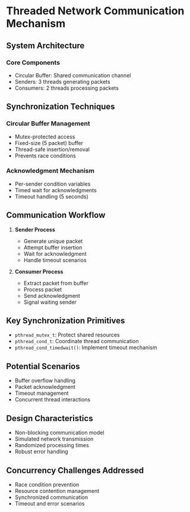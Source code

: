 # Threaded Network Communication Mechanism

## System Architecture

### Core Components
- Circular Buffer: Shared communication channel
- Senders: 3 threads generating packets
- Consumers: 2 threads processing packets

## Synchronization Techniques

### Circular Buffer Management
- Mutex-protected access
- Fixed-size (5 packet) buffer
- Thread-safe insertion/removal
- Prevents race conditions

### Acknowledgment Mechanism
- Per-sender condition variables
- Timed wait for acknowledgments
- Timeout handling (5 seconds)

## Communication Workflow

1. **Sender Process**
   - Generate unique packet
   - Attempt buffer insertion
   - Wait for acknowledgment
   - Handle timeout scenarios

2. **Consumer Process**
   - Extract packet from buffer
   - Process packet
   - Send acknowledgment
   - Signal waiting sender

## Key Synchronization Primitives

- `pthread_mutex_t`: Protect shared resources
- `pthread_cond_t`: Coordinate thread communication
- `pthread_cond_timedwait()`: Implement timeout mechanism

## Potential Scenarios

- Buffer overflow handling
- Packet acknowledgment
- Timeout management
- Concurrent thread interactions

## Design Characteristics

- Non-blocking communication model
- Simulated network transmission
- Randomized processing times
- Robust error handling

## Concurrency Challenges Addressed

- Race condition prevention
- Resource contention management
- Synchronized communication
- Timeout and error scenarios